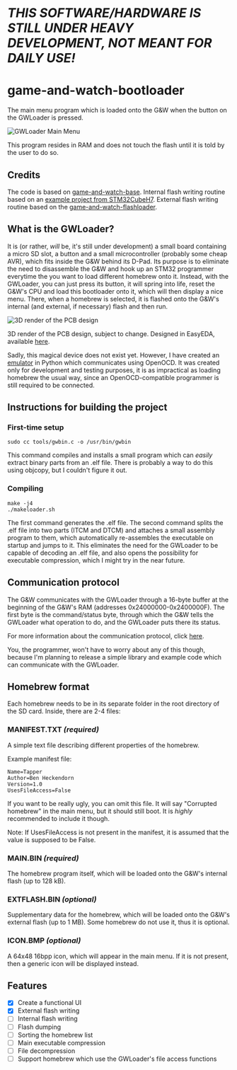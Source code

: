 # _THIS SOFTWARE/HARDWARE IS STILL UNDER HEAVY DEVELOPMENT, NOT MEANT FOR DAILY USE!_

# game-and-watch-bootloader

The main menu program which is loaded onto the G&W when the button on the GWLoader is pressed.

![GWLoader Main Menu](http://gw.prochazka.ml/menu.jpg)

This program resides in RAM and does not touch the flash until it is told by the user to do so.

## Credits

The code is based on [game-and-watch-base](https://github.com/ghidraninja/game-and-watch-base). Internal flash writing routine based on an [example project from STM32CubeH7](https://github.com/STMicroelectronics/STM32CubeH7/tree/master/Projects/STM32H7B3I-DK/Examples/FLASH/FLASH_EraseProgram). External flash writing routine based on the [game-and-watch-flashloader](https://github.com/ghidraninja/game-and-watch-flashloader).

## What is the GWLoader?

It is (or rather, _will_ be, it's still under development) a small board containing a micro SD slot, a button and a small microcontroller (probably some cheap AVR), which fits inside the G&W behind its D-Pad. Its purpose is to eliminate the need to disassemble the G&W and hook up an STM32 programmer everytime the you want to load different homebrew onto it. Instead, with the GWLoader, you can just press its button, it will spring into life, reset the G&W's CPU and load this bootloader onto it, which will then display a nice menu. There, when a homebrew is selected, it is flashed onto the G&W's internal (and external, if necessary) flash and then run.

![3D render of the PCB design](http://gw.prochazka.ml/3drender.png)

3D render of the PCB design, subject to change. Designed in EasyEDA, available [here](https://oshwlab.com/Michal_Prochazka/gw_hbloader).

Sadly, this magical device does not exist yet. However, I have created an [emulator](https://github.com/prochazkaml/gwloader-emulator) in Python which communicates using OpenOCD. It was created only for development and testing purposes, it is as impractical as loading homebrew the usual way, since an OpenOCD-compatible programmer is still required to be connected.

## Instructions for building the project

### First-time setup

```
sudo cc tools/gwbin.c -o /usr/bin/gwbin
```

This command compiles and installs a small program which can _easily_ extract binary parts from an .elf file. There is probably a way to do this using objcopy, but I couldn't figure it out.

### Compiling

```
make -j4
./makeloader.sh
```

The first command generates the .elf file. The second command splits the .elf file into two parts (ITCM and DTCM) and attaches a small assembly program to them, which automatically re-assembles the executable on startup and jumps to it. This eliminates the need for the GWLoader to be capable of decoding an .elf file, and also opens the possibility for executable compression, which I might try in the near future.

## Communication protocol

The G&W communicates with the GWLoader through a 16-byte buffer at the beginning of the G&W's RAM (addresses 0x24000000-0x2400000F). The first byte is the command/status byte, through which the G&W tells the GWLoader what operation to do, and the GWLoader puts there its status.

For more information about the communication protocol, click [here](https://github.com/prochazkaml/gwloader-emulator/blob/main/Protocol.md).

You, the programmer, won't have to worry about any of this though, because I'm planning to release a simple library and example code which can communicate with the GWLoader.

## Homebrew format

Each homebrew needs to be in its separate folder in the root directory of the SD card. Inside, there are 2-4 files:

### MANIFEST.TXT _(required)_

A simple text file describing different properties of the homebrew.

Example manifest file:

```
Name=Tapper
Author=Ben Heckendorn
Version=1.0
UsesFileAccess=False
```

If you want to be really ugly, you can omit this file. It will say "Corrupted homebrew" in the main menu, but it should still boot. It is _highly_ recommended to include it though.

Note: If UsesFileAccess is not present in the manifest, it is assumed that the value is supposed to be False.

### MAIN.BIN _(required)_

The homebrew program itself, which will be loaded onto the G&W's internal flash (up to 128 kB).

### EXTFLASH.BIN _(optional)_

Supplementary data for the homebrew, which will be loaded onto the G&W's external flash (up to 1 MB). Some homebrew do not use it, thus it is optional.

### ICON.BMP _(optional)_

A 64x48 16bpp icon, which will appear in the main menu. If it is not present, then a generic icon will be displayed instead.

## Features

- [X] Create a functional UI
- [X] External flash writing
- [ ] Internal flash writing
- [ ] Flash dumping
- [ ] Sorting the homebrew list
- [ ] Main executable compression
- [ ] File decompression
- [ ] Support homebrew which use the GWLoader's file access functions
